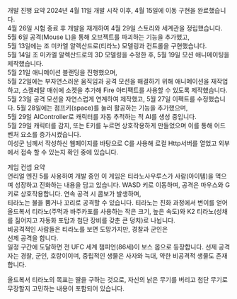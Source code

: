 개발 진행 요약
2024년 4월 11일 개발 시작 이후, 4월 15일에 이동 구현을 완료했습니다.<br>
4월 26일 시험 종료 후 개발을 재개하여 4월 29일 스토리와 세계관을 정립했습니다.<br>
5월 6일 공격(Mouse L)을 통해 오브젝트를 파괴하는 기능을 추가했고,<br>
5월 13일에는 조 미카엘 알렉산드로(티라노) 모델링과 컨트롤을 구현했습니다.<br>
5월 14일 조 미카엘 알렉산드로의 3D 모델링을 수정한 후, 5월 19일 모션 애니메이팅을 제작했습니다.<br>
5월 21일 애니메이션 블랜딩을 진행했으며,<br>
5월 22일에는 부자연스러운 움직임과 공격 모션을 해결하기 위해 애니메이션을 재작업하고, 스켈레탈 매쉬에 소켓을 추가해 Fire 아티팩트를 사용할 수 있도록 제작했습니다.<br>
5월 23일 공격 모션을 자연스럽게 연계하여 제작했고, 5월 27일 이펙트를 수정했습니다. 5월 28일에는 점프키(space)를 눌러 활공하는 기능을 추가했으며,<br>
5월 29일 AIController로 캐릭터를 자동 추적하는 적 AI를 생성 중입니다.<br>
5월 29일 캐릭터를 감지, 또는 E키를 누르면 상호작용하게 만들었으며 이를 통해 어드벤처 요소를 증가시켰습니다.<br>
이성군 님께서 작성하신 웹페이지를 바탕으로 C를 사용해 로컬 Http서버를 열었고 외부에서 접속 할 수 있는지 확인 중에 있습니다.<br>

게임 컨셉 요약<br>
언리얼 엔진 5를 사용하여 개발 중인 이 게임은 티라노사우루스가 사람(아이템)을 먹으며 성장하고 진화하는 내용을 담고 있습니다. WASD 키로 이동하며, 공격은 마우스와 G 키로 상호작용합니다. 연속 공격 시 콤보가 발생하며,<br> 티라노는 불을 뿜거나 꼬리로 공격할 수 있습니다. 티라노는 진화 과정에서 변이를 얻어 올드복서 티라노(주먹과 바주카포를 사용하는 작은 크기, 높은 속도)와 K2 티라노(성채를 짊어지고 자동화 포탑과 첨단 장비를 갖춘 큰 덩치)로 나뉩니다.<br> 비공격적인 사람들은 티라노를 보면 도망가지만, 경찰과 군인은 <br>선제 공격을 합니다.<br> 일정 구간에 도달하면 전 UFC 세계 챔피언(86세)이 보스 몹으로 등장합니다. 선제 공격자는 경찰, 군인, 호랑이이며, 중립적인 생물은 사자와 늑대, 약한 비공격적 생물도 존재합니다.

올드복서 티라노의 목표는 딸을 구하는 것으로, 자신의 낡은 무기를 버리고 첨단 무기로 무장할지 고민하는 내용이 포함되어 있습니다.
